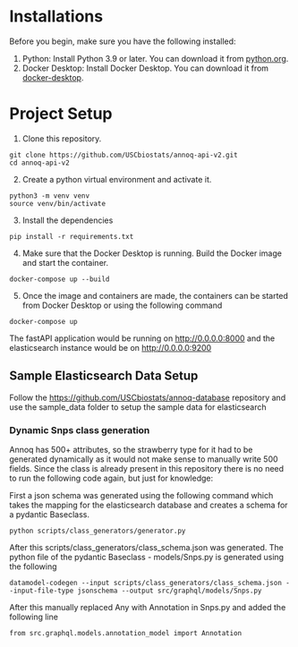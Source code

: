 # Installations 
Before you begin, make sure you have the following installed:
1. Python: Install Python 3.9 or later. You can download it from [python.org](https://www.python.org/downloads/). 
2. Docker Desktop: Install Docker Desktop. You can download it from [docker-desktop](https://www.docker.com/products/docker-desktop/).

# Project Setup
1. Clone this repository.
```
git clone https://github.com/USCbiostats/annoq-api-v2.git
cd annoq-api-v2
```
2. Create a python virtual environment and activate it.
```
python3 -m venv venv
source venv/bin/activate
```
3. Install the dependencies
```
pip install -r requirements.txt
```
4. Make sure that the Docker Desktop is running. Build the Docker image and start the container.
```
docker-compose up --build
```
5. Once the image and containers are made, the containers can be started from Docker Desktop or using the following command 
```
docker-compose up
```
The fastAPI application would be running on http://0.0.0.0:8000 and the elasticsearch instance would be on http://0.0.0.0:9200

## Sample Elasticsearch Data Setup
Follow the https://github.com/USCbiostats/annoq-database repository and use the sample_data folder to setup the sample data for elasticsearch


### Dynamic Snps class generation
Annoq has 500+ attributes, so the strawberry type for it had to be generated dynamically as it would not make sense to manually write 500 fields. Since the class is already present in this repository there is no need to run the following code again, but just for knowledge: 

First a json schema was generated using the following command which takes the mapping for the elasticsearch database and creates a schema for a pydantic Baseclass. 
```
python scripts/class_generators/generator.py
```
After this scripts/class_generators/class_schema.json was generated. The python file of the pydantic Baseclass - models/Snps.py is generated using the following
```
datamodel-codegen --input scripts/class_generators/class_schema.json --input-file-type jsonschema --output src/graphql/models/Snps.py
```
After this manually replaced Any with Annotation in Snps.py and added the following line 
```
from src.graphql.models.annotation_model import Annotation
```